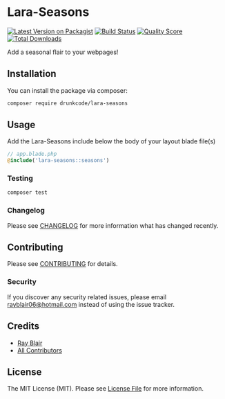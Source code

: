 # Lara-Seasons

[![Latest Version on Packagist](https://img.shields.io/packagist/v/drunkcode/lara-seasons.svg?style=flat-square)](https://packagist.org/packages/drunkcode/lara-seasons)
[![Build Status](https://img.shields.io/travis/drunkcode/lara-seasons/master.svg?style=flat-square)](https://travis-ci.org/drunkcode/lara-seasons)
[![Quality Score](https://img.shields.io/scrutinizer/g/drunkcode/lara-seasons.svg?style=flat-square)](https://scrutinizer-ci.com/g/drunkcode/lara-seasons)
[![Total Downloads](https://img.shields.io/packagist/dt/drunkcode/lara-seasons.svg?style=flat-square)](https://packagist.org/packages/drunkcode/lara-seasons)

Add a seasonal flair to your webpages!

## Installation

You can install the package via composer:

```bash
composer require drunkcode/lara-seasons
```

## Usage

Add the Lara-Seasons include below the body of your layout blade file(s)

```php
// app.blade.php
@include('lara-seasons::seasons')
```

### Testing

```bash
composer test
```

### Changelog

Please see [CHANGELOG](CHANGELOG.md) for more information what has changed recently.

## Contributing

Please see [CONTRIBUTING](CONTRIBUTING.md) for details.

### Security

If you discover any security related issues, please email rayblair06@hotmail.com instead of using the issue tracker.

## Credits

-   [Ray Blair](https://github.com/rayblair06)
-   [All Contributors](../../contributors)

## License

The MIT License (MIT). Please see [License File](LICENSE.md) for more information.
